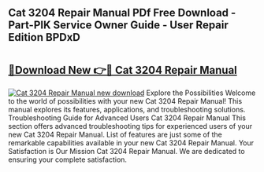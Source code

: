 ## Cat 3204 Repair Manual PDf Free Download - Part-PIK Service Owner Guide - User Repair Edition BPDxD

# <h2><a href="http://bc46834.oget.top/?id=Cat+3204+Repair+Manual">🔗Download New 👉🔴 Cat 3204 Repair Manual</a></h2>

[![Cat 3204 Repair Manual new download](https://i.imgur.com/5g1atiW.png)](http://bc46834.oget.top/?id=Cat+3204+Repair+Manual)
Explore the Possibilities Welcome to the world of possibilities with your new Cat 3204 Repair Manual! This manual explores its features, applications, and troubleshooting solutions. Troubleshooting Guide for Advanced Users Cat 3204 Repair Manual This section offers advanced troubleshooting tips for experienced users of your new Cat 3204 Repair Manual. List of features are just some of the remarkable capabilities available in your new Cat 3204 Repair Manual. Your Satisfaction is Our Mission Cat 3204 Repair Manual. We are dedicated to ensuring your complete satisfaction.

